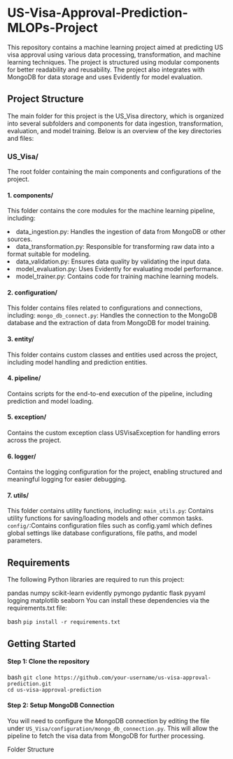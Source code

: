 # US-Visa-Approval-Prediction-MLOPs-Project

This repository contains a machine learning project aimed at predicting US visa approval using various data processing, transformation, and machine learning techniques. The project is structured using modular components for better readability and reusability. The project also integrates with MongoDB for data storage and uses Evidently for model evaluation.

## Project Structure
The main folder for this project is the US_Visa directory, which is organized into several subfolders and components for data ingestion, transformation, evaluation, and model training. Below is an overview of the key directories and files:

### US_Visa/
The root folder containing the main components and configurations of the project.

#### 1. components/
This folder contains the core modules for the machine learning pipeline, including:
<li>data_ingestion.py: Handles the ingestion of data from MongoDB or other sources.
<li>data_transformation.py: Responsible for transforming raw data into a format suitable for modeling.
<li>data_validation.py: Ensures data quality by validating the input data.
<li>model_evaluation.py: Uses Evidently for evaluating model performance.
<li>model_trainer.py: Contains code for training machine learning models.

#### 2. configuration/
This folder contains files related to configurations and connections, including:
`mongo_db_connect.py`: Handles the connection to the MongoDB database and the extraction of data from MongoDB for model training.

#### 3. entity/
This folder contains custom classes and entities used across the project, including model handling and prediction entities.

#### 4. pipeline/
Contains scripts for the end-to-end execution of the pipeline, including prediction and model loading.

#### 5. exception/
Contains the custom exception class USVisaException for handling errors across the project.

#### 6. logger/
Contains the logging configuration for the project, enabling structured and meaningful logging for easier debugging.

#### 7. utils/
This folder contains utility functions, including:
`main_utils.py`: Contains utility functions for saving/loading models and other common tasks.
`config/`:Contains configuration files such as config.yaml which defines global settings like database configurations, file paths, and model parameters.

## Requirements
The following Python libraries are required to run this project:

pandas
numpy
scikit-learn
evidently
pymongo
pydantic
flask
pyyaml
logging
matplotlib
seaborn
You can install these dependencies via the requirements.txt file:

bash
`pip install -r requirements.txt`

## Getting Started
#### Step 1: Clone the repository
bash
`git clone https://github.com/your-username/us-visa-approval-prediction.git`
<br>`cd us-visa-approval-prediction`

#### Step 2: Setup MongoDB Connection
You will need to configure the MongoDB connection by editing the file under `US_Visa/configuration/mongo_db_connection.py`. This will allow the pipeline to fetch the visa data from MongoDB for further processing.



Folder Structure
